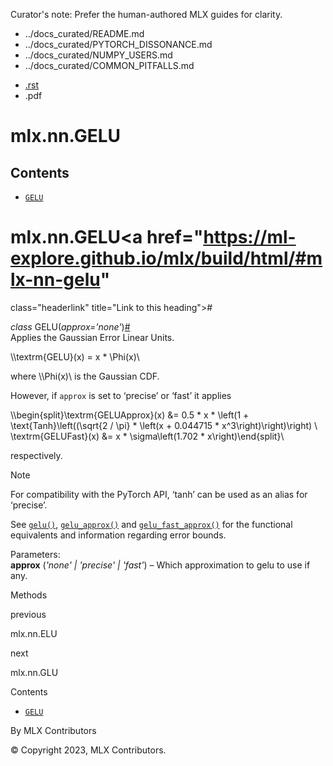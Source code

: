 Curator's note: Prefer the human-authored MLX guides for clarity.
- ../docs_curated/README.md
- ../docs_curated/PYTORCH_DISSONANCE.md
- ../docs_curated/NUMPY_USERS.md
- ../docs_curated/COMMON_PITFALLS.md


<div id="main-content" class="bd-main" role="main">

<div class="sbt-scroll-pixel-helper">

</div>

<div class="bd-content">

<div class="bd-article-container">

<div class="bd-header-article d-print-none">

<div class="header-article-items header-article__inner">

<div class="header-article-items__start">

<div class="header-article-item">

<span class="fa-solid fa-bars"></span>

</div>

</div>

<div class="header-article-items__end">

<div class="header-article-item">

<div class="article-header-buttons">

<a href="https://github.com/ml-explore/mlx"
class="btn btn-sm btn-source-repository-button"
data-bs-placement="bottom" data-bs-toggle="tooltip" target="_blank"
title="Source repository"><span class="btn__icon-container"> <em></em>
</span></a>

<div class="dropdown dropdown-download-buttons">

- <a
  href="https://ml-explore.github.io/mlx/build/html/_sources/python/nn/_autosummary/mlx.nn.GELU.rst"
  class="btn btn-sm btn-download-source-button dropdown-item"
  data-bs-placement="left" data-bs-toggle="tooltip" target="_blank"
  title="Download source file"><span class="btn__icon-container">
  <em></em> </span> <span class="btn__text-container">.rst</span></a>
- <span class="btn__icon-container"> </span>
  <span class="btn__text-container">.pdf</span>

</div>

<span class="btn__icon-container"> </span>

<span class="fa-solid fa-list"></span>

</div>

</div>

</div>

</div>

</div>

<div id="jb-print-docs-body" class="onlyprint">

# mlx.nn.GELU

<div id="print-main-content">

<div id="jb-print-toc">

<div>

## Contents

</div>

- <a href="https://ml-explore.github.io/mlx/build/html/#mlx.nn.GELU"
  class="reference internal nav-link"><span class="pre"><code
  class="docutils literal notranslate">GELU</code></span></a>

</div>

</div>

</div>

<div id="searchbox">

</div>

<div id="mlx-nn-gelu" class="section">

# mlx.nn.GELU<a href="https://ml-explore.github.io/mlx/build/html/#mlx-nn-gelu"
class="headerlink" title="Link to this heading">#</a>

*<span class="pre">class</span><span class="w"> </span>*<span class="sig-name descname"><span class="pre">GELU</span></span><span class="sig-paren">(</span>*<span class="n"><span class="pre">approx</span></span><span class="o"><span class="pre">=</span></span><span class="default_value"><span class="pre">'none'</span></span>*<span class="sig-paren">)</span><a href="https://ml-explore.github.io/mlx/build/html/#mlx.nn.GELU"
class="headerlink" title="Link to this definition">#</a>  
Applies the Gaussian Error Linear Units.

<div class="math notranslate nohighlight">

\\\textrm{GELU}(x) = x \* \Phi(x)\\

</div>

where <span class="math notranslate nohighlight">\\\Phi(x)\\</span> is
the Gaussian CDF.

However, if <span class="pre">`approx`</span> is set to ‘precise’ or
‘fast’ it applies

<div class="math notranslate nohighlight">

\\\begin{split}\textrm{GELUApprox}(x) &= 0.5 \* x \* \left(1 +
\text{Tanh}\left((\sqrt{2 / \pi} \* \left(x + 0.044715 \*
x^3\right)\right)\right) \\ \textrm{GELUFast}(x) &= x \*
\sigma\left(1.702 \* x\right)\end{split}\\

</div>

respectively.

<div class="admonition note">

Note

For compatibility with the PyTorch API, ‘tanh’ can be used as an alias
for ‘precise’.

</div>

See <a
href="https://ml-explore.github.io/mlx/build/html/python/nn/_autosummary_functions/mlx.nn.gelu.html#mlx.nn.gelu"
class="reference internal" title="mlx.nn.gelu"><span class="pre"><code
class="sourceCode python">gelu()</code></span></a>, <a
href="https://ml-explore.github.io/mlx/build/html/python/nn/_autosummary_functions/mlx.nn.gelu_approx.html#mlx.nn.gelu_approx"
class="reference internal" title="mlx.nn.gelu_approx"><span
class="pre"><code
class="sourceCode python">gelu_approx()</code></span></a> and <a
href="https://ml-explore.github.io/mlx/build/html/python/nn/_autosummary_functions/mlx.nn.gelu_fast_approx.html#mlx.nn.gelu_fast_approx"
class="reference internal" title="mlx.nn.gelu_fast_approx"><span
class="pre"><code
class="sourceCode python">gelu_fast_approx()</code></span></a> for the
functional equivalents and information regarding error bounds.

Parameters<span class="colon">:</span>  
**approx** (*'none'* *\|* *'precise'* *\|* *'fast'*) – Which
approximation to gelu to use if any.

Methods

<div class="pst-scrollable-table-container">

</div>

</div>

<div class="prev-next-area">

<a
href="https://ml-explore.github.io/mlx/build/html/python/nn/_autosummary/mlx.nn.ELU.html"
class="left-prev" title="previous page"><em></em></a>

<div class="prev-next-info">

previous

mlx.nn.ELU

</div>

<a
href="https://ml-explore.github.io/mlx/build/html/python/nn/_autosummary/mlx.nn.GLU.html"
class="right-next" title="next page"></a>

<div class="prev-next-info">

next

mlx.nn.GLU

</div>

</div>

</div>

<div class="bd-sidebar-secondary bd-toc">

<div class="sidebar-secondary-items sidebar-secondary__inner">

<div class="sidebar-secondary-item">

<div class="page-toc tocsection onthispage">

Contents

</div>

- <a href="https://ml-explore.github.io/mlx/build/html/#mlx.nn.GELU"
  class="reference internal nav-link"><span class="pre"><code
  class="docutils literal notranslate">GELU</code></span></a>

</div>

</div>

</div>

</div>

<div class="bd-footer-content__inner container">

<div class="footer-item">

By MLX Contributors

</div>

<div class="footer-item">

© Copyright 2023, MLX Contributors.  

</div>

<div class="footer-item">

</div>

<div class="footer-item">

</div>

</div>

</div>
